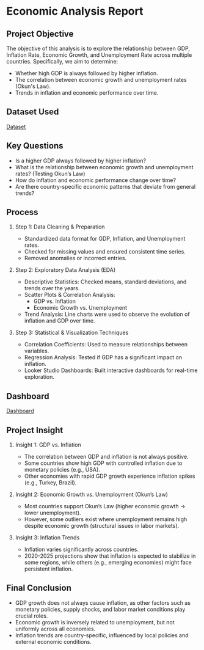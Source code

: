 # Economic Analysis Report
## Project Objective
The objective of this analysis is to explore the relationship between GDP, Inflation Rate, Economic Growth, and Unemployment Rate across multiple countries. Specifically, we aim to determine:
- Whether high GDP is always followed by higher inflation.
- The correlation between economic growth and unemployment rates (Okun's Law).
- Trends in inflation and economic performance over time.

## Dataset Used
<a href="https://github.com/elangherama/Project-Data-Analysis-3/blob/main/Latihan%20Ekonomi%20dan%20Inflasi.xlsx">Dataset<a/>

## Key Questions
- Is a higher GDP always followed by higher inflation?
- What is the relationship between economic growth and unemployment rates? (Testing Okun’s Law)
- How do inflation and economic performance change over time?
- Are there country-specific economic patterns that deviate from general trends?

## Process
1. Step 1: Data Cleaning & Preparation
   - Standardized data format for GDP, Inflation, and Unemployment rates.
   - Checked for missing values and ensured consistent time series.
   - Removed anomalies or incorrect entries.

2. Step 2: Exploratory Data Analysis (EDA)
   - Descriptive Statistics: Checked means, standard deviations, and trends over the years.
   - Scatter Plots & Correlation Analysis:
     - GDP vs. Inflation
     - Economic Growth vs. Unemployment
   - Trend Analysis: Line charts were used to observe the evolution of inflation and GDP over time.
     
3. Step 3: Statistical & Visualization Techniques
   - Correlation Coefficients: Used to measure relationships between variables.
   - Regression Analysis: Tested if GDP has a significant impact on inflation.
   - Looker Studio Dashboards: Built interactive dashboards for real-time exploration.

## Dashboard
<a href="https://github.com/elangherama/Project-Data-Analysis-3/blob/main/Analisis%20Ekonomi.pdf">Dashboard<a/>

## Project Insight
1. Insight 1: GDP vs. Inflation
   - The correlation between GDP and inflation is not always positive.
   - Some countries show high GDP with controlled inflation due to monetary policies (e.g., USA).
   - Other economies with rapid GDP growth experience inflation spikes (e.g., Turkey, Brazil).

2. Insight 2: Economic Growth vs. Unemployment (Okun’s Law)
   - Most countries support Okun’s Law (higher economic growth → lower unemployment).
   - However, some outliers exist where unemployment remains high despite economic growth (structural issues in labor markets).

3. Insight 3: Inflation Trends
   - Inflation varies significantly across countries.
   - 2020-2025 projections show that inflation is expected to stabilize in some regions, while others (e.g., emerging economies) might face persistent inflation.

## Final Conclusion
- GDP growth does not always cause inflation, as other factors such as monetary policies, supply shocks, and labor market conditions play crucial roles.
- Economic growth is inversely related to unemployment, but not uniformly across all economies.
- Inflation trends are country-specific, influenced by local policies and external economic conditions.
